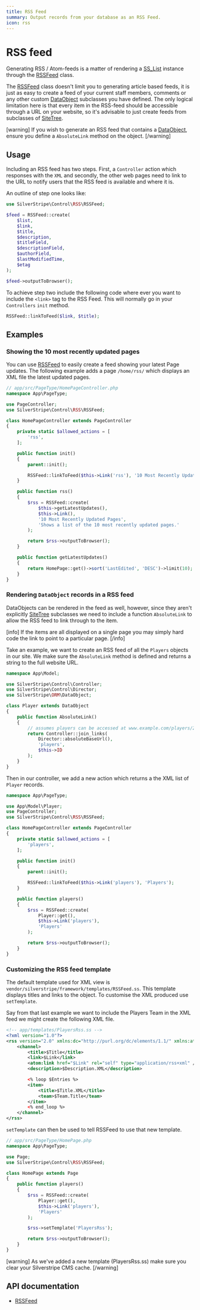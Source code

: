 ```yaml
---
title: RSS Feed
summary: Output records from your database as an RSS Feed.
icon: rss
---
```


# RSS feed

Generating RSS / Atom-feeds is a matter of rendering a [SS_List](api:SilverStripe\ORM\SS_List) instance through the [RSSFeed](api:SilverStripe\Control\RSS\RSSFeed) class.

The [RSSFeed](api:SilverStripe\Control\RSS\RSSFeed) class doesn't limit you to generating article based feeds, it is just as easy to create a feed of
your current staff members, comments or any other custom [DataObject](api:SilverStripe\ORM\DataObject) subclasses you have defined. The only
logical limitation here is that every item in the RSS-feed should be accessible through a URL on your website, so it's
advisable to just create feeds from subclasses of [SiteTree](api:SilverStripe\CMS\Model\SiteTree).

[warning]
If you wish to generate an RSS feed that contains a [DataObject](api:SilverStripe\ORM\DataObject), ensure you define a `AbsoluteLink` method on
the object.
[/warning]

## Usage

Including an RSS feed has two steps. First, a `Controller` action which responses with the `XML` and secondly, the other
web pages need to link to the URL to notify users that the RSS feed is available and where it is.

An outline of step one looks like:

```php
use SilverStripe\Control\RSS\RSSFeed;

$feed = RSSFeed::create(
    $list,
    $link,
    $title,
    $description,
    $titleField,
    $descriptionField,
    $authorField,
    $lastModifiedTime,
    $etag
);

$feed->outputToBrowser();
```

To achieve step two include the following code where ever you want to include the `<link>` tag to the RSS Feed. This
will normally go in your `Controllers` `init` method.

```php
RSSFeed::linkToFeed($link, $title);
```

## Examples

### Showing the 10 most recently updated pages

You can use [RSSFeed](api:SilverStripe\Control\RSS\RSSFeed) to easily create a feed showing your latest Page updates. The following example adds a page
`/home/rss/` which displays an XML file the latest updated pages.

```php
// app/src/PageType/HomePageController.php
namespace App\PageType;

use PageController;
use SilverStripe\Control\RSS\RSSFeed;

class HomePageController extends PageController
{
    private static $allowed_actions = [
        'rss',
    ];

    public function init()
    {
        parent::init();

        RSSFeed::linkToFeed($this->Link('rss'), '10 Most Recently Updated Pages');
    }

    public function rss()
    {
        $rss = RSSFeed::create(
            $this->getLatestUpdates(),
            $this->Link(),
            '10 Most Recently Updated Pages',
            'Shows a list of the 10 most recently updated pages.'
        );

        return $rss->outputToBrowser();
    }

    public function getLatestUpdates()
    {
        return HomePage::get()->sort('LastEdited', 'DESC')->limit(10);
    }
}
```

### Rendering `DataObject` records in a RSS feed

DataObjects can be rendered in the feed as well, however, since they aren't explicitly [SiteTree](api:SilverStripe\CMS\Model\SiteTree) subclasses we
need to include a function `AbsoluteLink` to allow the RSS feed to link through to the item.

[info]
If the items are all displayed on a single page you may simply hard code the link to point to a particular page.
[/info]

Take an example, we want to create an RSS feed of all the `Players` objects in our site. We make sure the `AbsoluteLink`
method is defined and returns a string to the full website URL.

```php
namespace App\Model;

use SilverStripe\Control\Controller;
use SilverStripe\Control\Director;
use SilverStripe\ORM\DataObject;

class Player extends DataObject
{
    public function AbsoluteLink()
    {
        // assumes players can be accessed at www.example.com/players/2
        return Controller::join_links(
            Director::absoluteBaseUrl(),
            'players',
            $this->ID
        );
    }
}
```

Then in our controller, we add a new action which returns a the XML list of `Player` records.

```php
namespace App\PageType;

use App\Model\Player;
use PageController;
use SilverStripe\Control\RSS\RSSFeed;

class HomePageController extends PageController
{
    private static $allowed_actions = [
        'players',
    ];

    public function init()
    {
        parent::init();

        RSSFeed::linkToFeed($this->Link('players'), 'Players');
    }

    public function players()
    {
        $rss = RSSFeed::create(
            Player::get(),
            $this->Link('players'),
            'Players'
        );

        return $rss->outputToBrowser();
    }
}
```

### Customizing the RSS feed template

The default template used for XML view is `vendor/silverstripe/framework/templates/RSSFeed.ss`. This template displays titles and links to
the object. To customise the XML produced use `setTemplate`.

Say from that last example we want to include the Players Team in the XML feed we might create the following XML file.

```xml
<!-- app/templates/PlayersRss.ss -->
<?xml version="1.0"?>
<rss version="2.0" xmlns:dc="http://purl.org/dc/elements/1.1/" xmlns:atom="http://www.w3.org/2005/Atom">
    <channel>
        <title>$Title</title>
        <link>$Link</link>
        <atom:link href="$Link" rel="self" type="application/rss+xml" />
        <description>$Description.XML</description>

        <% loop $Entries %>
        <item>
            <title>$Title.XML</title>
            <team>$Team.Title</team>
        </item>
        <% end_loop %>
    </channel>
</rss>
```

`setTemplate` can then be used to tell RSSFeed to use that new template.

```php
// app/src/PageType/HomePage.php
namespace App\PageType;

use Page;
use SilverStripe\Control\RSS\RSSFeed;

class HomePage extends Page
{
    public function players()
    {
        $rss = RSSFeed::create(
            Player::get(),
            $this->Link('players'),
            'Players'
        );

        $rss->setTemplate('PlayersRss');

        return $rss->outputToBrowser();
    }
}
```

[warning]
As we've added a new template (PlayersRss.ss) make sure you clear your Silverstripe CMS cache.
[/warning]

## API documentation

- [RSSFeed](api:SilverStripe\Control\RSS\RSSFeed)
